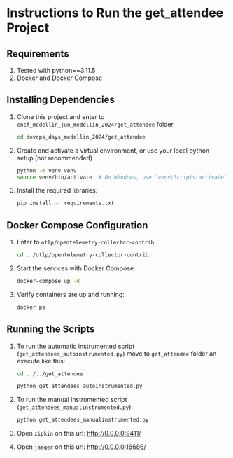 # Instructions to Run the get_attendee Project

## Requirements
1. Tested with python==3.11.5
2. Docker and Docker Compose

## Installing Dependencies

1. Clone this project and enter to `cncf_medellin_jun_medellin_2024/get_attendee` folder

    ```bash
    cd devops_days_medellin_2024/get_attendee
    ```

2. Create and activate a virtual environment, or use your local python setup (not recommended)

    ```bash
    python -m venv venv
    source venv/bin/activate  # On Windows, use `venv\Scripts\activate`
    ```

3. Install the required libraries:

    ```bash
    pip install -r requirements.txt
    ```

## Docker Compose Configuration

1. Enter to `otlp/opentelemetry-collector-contrib`

    ```bash
    cd ../otlp/opentelemetry-collector-contrib
    ```

3. Start the services with Docker Compose:

    ```bash
    docker-compose up -d
    ```

4. Verify containers are up and running:

    ```bash
    docker ps
    ```

## Running the Scripts

1. To run the automatic instrumented script (`get_attendees_autoinstrumented.py`) move to `get_attendee` folder an execute like this:

    ```bash
    cd ../../get_attendee
    ```

    ```bash
    python get_attendees_autoinstrumented.py
    ```

2. To run the manual instrumented script (`get_attendees_manualinstrumented.py`):

    ```bash
    python get_attendees_manualinstrumented.py
    ```

3. Open `zipkin` on this url: http://0.0.0.0:9411/

4. Open `jaeger` on this url: http://0.0.0.0:16686/